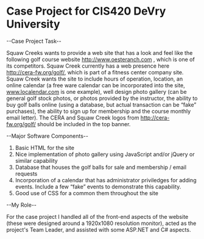 # Case Project for CIS420 DeVry University

--Case Project Task--

Squaw Creeks wants to provide a web site that has a look and feel like the following golf course website http://www.oesteranch.com , which is one of its competitors.  Squaw Creek currently has a web presence here http://cera-fw.org/golf/, which is part of a fitness center company site.  Squaw Creek wants the site to include hours of operation, location, an online calendar (a free ware calendar can be incorporated into the site, www.localendar.com is one example), well design photo gallery (can be general golf stock photos, or photos provided by the instructor, the ability to buy golf balls online (using a database, but actual transaction can be “fake” purchases),  the ability to sign up for membership and the course monthly email letter).   The CERA and Squaw Creek logos from  http://cera-fw.org/golf/  should be included in the top banner.

--Major Software Components--

1.	Basic HTML for the site
2.	Nice implementation of photo gallery using JavaScript and/or jQuery or similar capability
3.	Database that houses the golf balls for sale and membership / email requests
4.	Incorporation of a calendar that has administrator priviledges for adding events.  Include a few “fake” events to demonstrate this capability.
5.	Good use of CSS for a common them throughout the site

--My Role--

For the case project I handled all of the front-end aspects of the website (these were designed around a 1920x1080 resolution monitor), acted as the project's Team Leader, and assisted with some ASP.NET and C# aspects. 
 
